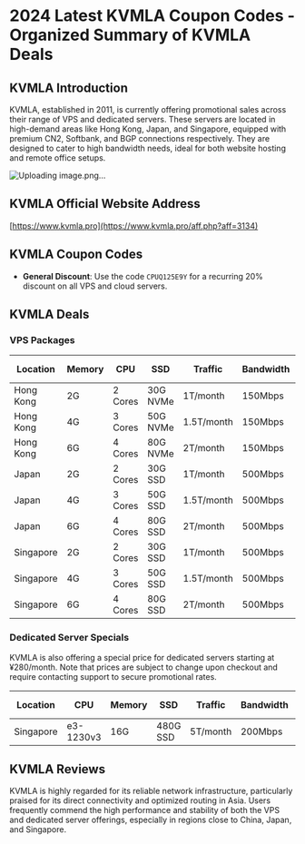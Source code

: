 # 2024 Latest KVMLA Coupon Codes - Organized Summary of KVMLA Deals

## KVMLA Introduction

KVMLA, established in 2011, is currently offering promotional sales across their range of VPS and dedicated servers. These servers are located in high-demand areas like Hong Kong, Japan, and Singapore, equipped with premium CN2, Softbank, and BGP connections respectively. They are designed to cater to high bandwidth needs, ideal for both website hosting and remote office setups.

![Uploading image.png…]()

## KVMLA Official Website Address

[https://www.kvmla.pro](https://www.kvmla.pro/aff.php?aff=3134)

## KVMLA Coupon Codes

- **General Discount**: Use the code `CPUQ125E9Y` for a recurring 20% discount on all VPS and cloud servers.

## KVMLA Deals

### VPS Packages

| Location | Memory | CPU | SSD   | Traffic   | Bandwidth | Price    | Purchase Link                                                 |
|----------|--------|-----|-------|-----------|-----------|----------|---------------------------------------------------------------|
| Hong Kong| 2G     | 2 Cores | 30G NVMe | 1T/month  | 150Mbps   | ¥60/month | [Buy Now](https://www.kvmla.pro/aff.php?aff=3134&pid=46)       |
| Hong Kong| 4G     | 3 Cores | 50G NVMe | 1.5T/month| 150Mbps   | ¥116/month| [Buy Now](https://www.kvmla.pro/aff.php?aff=3134&pid=39)       |
| Hong Kong| 6G     | 4 Cores | 80G NVMe | 2T/month  | 150Mbps   | ¥208/month| [Buy Now](https://www.kvmla.pro/aff.php?aff=3134&pid=51)       |
| Japan    | 2G     | 2 Cores | 30G SSD  | 1T/month  | 500Mbps   | ¥60/month | [Buy Now](https://www.kvmla.pro/aff.php?aff=3134&pid=55)       |
| Japan    | 4G     | 3 Cores | 50G SSD  | 1.5T/month| 500Mbps   | ¥116/month| [Buy Now](https://www.kvmla.pro/aff.php?aff=3134&pid=56)       |
| Japan    | 6G     | 4 Cores | 80G SSD  | 2T/month  | 500Mbps   | ¥208/month| [Buy Now](https://www.kvmla.pro/aff.php?aff=3134&pid=57)       |
| Singapore| 2G     | 2 Cores | 30G SSD  | 1T/month  | 500Mbps   | ¥60/month | [Buy Now](https://www.kvmla.pro/aff.php?aff=3134&pid=52)       |
| Singapore| 4G     | 3 Cores | 50G SSD  | 1.5T/month| 500Mbps   | ¥116/month| [Buy Now](https://www.kvmla.pro/aff.php?aff=3134&pid=33)       |
| Singapore| 6G     | 4 Cores | 80G SSD  | 2T/month  | 500Mbps   | ¥208/month| [Buy Now](https://www.kvmla.pro/aff.php?aff=3134&pid=54)       |

### Dedicated Server Specials

KVMLA is also offering a special price for dedicated servers starting at ¥280/month. Note that prices are subject to change upon checkout and require contacting support to secure promotional rates.

| Location   | CPU        | Memory | SSD       | Traffic | Bandwidth | Price    | Purchase Link                                                 |
|------------|------------|--------|-----------|---------|-----------|----------|---------------------------------------------------------------|
| Singapore  | e3-1230v3  | 16G    | 480G SSD  | 5T/month | 200Mbps   | ¥280/month| [Buy Now](https://www.kvmla.pro/aff.php?aff=3134&pid=64)       |

## KVMLA Reviews

KVMLA is highly regarded for its reliable network infrastructure, particularly praised for its direct connectivity and optimized routing in Asia. Users frequently commend the high performance and stability of both the VPS and dedicated server offerings, especially in regions close to China, Japan, and Singapore.


